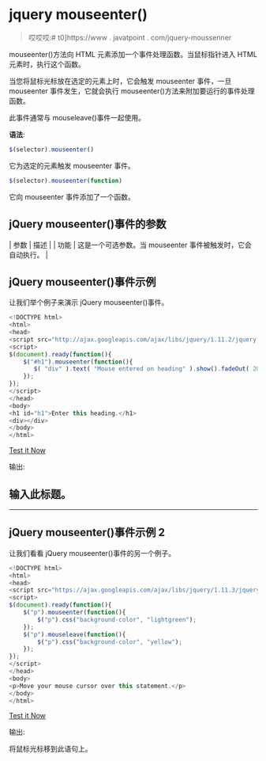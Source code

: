 # jquery mouseenter()

> 哎哎哎:# t0]https://www . javatpoint . com/jquery-moussenner

mouseenter()方法向 HTML 元素添加一个事件处理函数。当鼠标指针进入 HTML 元素时，执行这个函数。

当您将鼠标光标放在选定的元素上时，它会触发 mouseenter 事件，一旦 mouseenter 事件发生，它就会执行 mouseenter()方法来附加要运行的事件处理函数。

此事件通常与 mouseleave()事件一起使用。

**语法**:

```js
$(selector).mouseenter()

```

它为选定的元素触发 mouseenter 事件。

```js
$(selector).mouseenter(function)

```

它向 mouseenter 事件添加了一个函数。

## jQuery mouseenter()事件的参数

| 参数 | 描述 |
| 功能 | 这是一个可选参数。当 mouseenter 事件被触发时，它会自动执行。 |

## jQuery mouseenter()事件示例

让我们举个例子来演示 jQuery mouseenter()事件。

```js
<!DOCTYPE html>  
<html>  
<head>  
<script src="http://ajax.googleapis.com/ajax/libs/jquery/1.11.2/jquery.min.js"></script>  
<script>  
$(document).ready(function(){  
    $("#h1").mouseenter(function(){  
       $( "div" ).text( "Mouse entered on heading" ).show().fadeOut( 2000 ); 
    });  
});  
</script>  
</head>  
<body>  
<h1 id="h1">Enter this heading.</h1> 
<div></div> 
</body>  
</html>  

```

[Test it Now](https://www.javatpoint.com/oprweb/test.jsp?filename=jquerymouseenter1)

输出:

## 输入此标题。

* * *

## jQuery mouseenter()事件示例 2

让我们看看 jQuery mouseenter()事件的另一个例子。

```js
<!DOCTYPE html>
<html>
<head>
<script src="https://ajax.googleapis.com/ajax/libs/jquery/1.11.3/jquery.min.js"></script>
<script>
$(document).ready(function(){
    $("p").mouseenter(function(){
        $("p").css("background-color", "lightgreen");
    });
    $("p").mouseleave(function(){
        $("p").css("background-color", "yellow");
    });
});
</script>
</head>
<body>
<p>Move your mouse cursor over this statement.</p>
</body>
</html>

```

[Test it Now](https://www.javatpoint.com/oprweb/test.jsp?filename=jquerymouseenter2)

输出:

将鼠标光标移到此语句上。